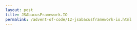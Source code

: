 ```yaml
---
layout: post
title: JSAbacusFramework.IO
permalink: /advent-of-code/12-jsabacusframework-io.html
---
```

